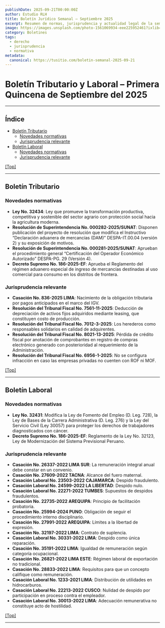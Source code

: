 ```yaml
---
publishDate: 2025-09-21T00:00:00Z
author: Estudio RLH
title: Boletín Jurídico Semanal – Septiembre 2025
excerpt: Resumen de normas, jurisprudencia y actualidad legal de la semana, con análisis y puntos clave.
image: https://images.unsplash.com/photo-1561069934-eee225952461?ixlib=rb-4.0.3&ixid=M3wxMjA3fDB8MHxwaG90by1wYWdlfHx8fGVufDB8fA%3D%3D&auto=format&fit=crop&w=2070&q=80
category: Boletines
tags:
  - derecho
  - jurisprudencia
  - normativa
metadata:
  canonical: https://tusitio.com/boletin-semanal-2025-09-21
---
```


# Boletín Tributario y Laboral – Primera Quincena de Septiembre del 2025

---

## Índice

- [Boletín Tributario](#boletín-tributario)  
  - [Novedades normativas](#novedades-normativas-tributario)  
  - [Jurisprudencia relevante](#jurisprudencia-tributario)  
- [Boletín Laboral](#boletín-laboral)  
  - [Novedades normativas](#novedades-normativas-laboral)  
  - [Jurisprudencia relevante](#jurisprudencia-laboral)

[[Top]](#top)

---

## <a name="boletín-tributario"></a>Boletín Tributario

### <a name="novedades-normativas-tributario"></a>Novedades normativas

- **Ley No. 32434**: Ley que promueve la transformación productiva, competitiva y sostenible del sector agrario con protección social hacia la agricultura moderna.  
- **Resolución de Superintendencia No. 000282-2025/SUNAT**: Disponen publicación del proyecto de resolución que modifica el Instructivo “Declaración aduanera de mercancías (DAM)” DESPA-IT.00.04 (versión 2) y su exposición de motivos.  
- **Resolución de Superintendencia No. 000281-2025/SUNAT**: Aprueban el procedimiento general “Certificación del Operador Económico Autorizado” DESPA-PG. 29 (Versión 4).  
- **Decreto Supremo No. 186-2025-EF**: Aprueba el Reglamento del régimen aduanero especial de ingreso de mercancías destinadas al uso comercial para consumo en los distritos de frontera.  

### <a name="jurisprudencia-tributario"></a>Jurisprudencia relevante

- **Casación No. 836-2025 LIMA**: Nacimiento de la obligación tributaria por pagos anticipados en el marco del IGV.  
- **Resolución del Tribunal Fiscal No. 7561-11-2025**: Deducción de depreciación de activos fijos adquiridos mediante leasing, que constituyen costo de producción.  
- **Resolución del Tribunal Fiscal No. 7012-3-2025**: Los herederos como responsables solidarios en calidad de adquirentes.  
- **Resolución del Tribunal Fiscal No. 8021-13-2025**: Pérdida de crédito fiscal por anotación de comprobantes en registro de compras electrónico generado con posterioridad al requerimiento de la Administración.  
- **Resolución del Tribunal Fiscal No. 6956-1-2025**: No se configura infracción en caso las empresas privadas no cuenten con ROF ni MOF.  

[[Top]](#top)

---

## <a name="boletín-laboral"></a>Boletín Laboral

### <a name="novedades-normativas-laboral"></a>Novedades normativas

- **Ley No. 32431**: Modifica la Ley de Fomento del Empleo (D. Leg. 728), la Ley de Bases de la Carrera Administrativa (D. Leg. 276) y la Ley del Servicio Civil (Ley 30057) para proteger los derechos de trabajadores diagnosticados con cáncer.  
- **Decreto Supremo No. 186-2025-EF**: Reglamento de la Ley No. 32123, Ley de Modernización del Sistema Previsional Peruano.  

### <a name="jurisprudencia-laboral"></a>Jurisprudencia relevante

- **Casación No. 26337-2022 LIMA SUR**: La remuneración integral anual debe constar en un convenio.  
- **Casación No. 27609-2022 TACNA**: Alcance del fuero maternal.  
- **Casación Laboral No. 23503-2022 CAJAMARCA**: Despido fraudulento.  
- **Casación Laboral No. 24599-2022 LA LIBERTAD**: Despido nulo.  
- **Casación Laboral No. 22271-2022 TUMBES**: Supuestos de despidos fraudulentos.  
- **Casación No. 22735-2022 AREQUIPA**: Principio de facilitación probatoria.  
- **Casación No. 25994-2024 PUNO**: Obligación de seguir el procedimiento interno disciplinario.  
- **Casación No. 27991-2022 AREQUIPA**: Límites a la libertad de expresión.  
- **Casación No. 32197-2022 LIMA**: Contrato de suplencia.  
- **Casación Laboral No. 30331-2022 LIMA**: Despido como única reparación.  
- **Casación No. 35191-2022 LIMA**: Igualdad de remuneración según categoría ocupacional.  
- **Casación No. 26821-2022 LIMA ESTE**: Régimen laboral de exportación no tradicional.  
- **Casación No. 28833-2022 LIMA**: Requisitos para que un concepto califique como remuneración.  
- **Casación Laboral No. 1233-2021 LIMA**: Distribución de utilidades en hidrocarburos.  
- **Casación Laboral No. 22213-2022 CUSCO**: Nulidad de despido por participación en proceso contra el empleador.  
- **Casación Laboral No. 30013-2022 LIMA**: Adecuación remunerativa no constituye acto de hostilidad.  

[[Top]](#top)

---
